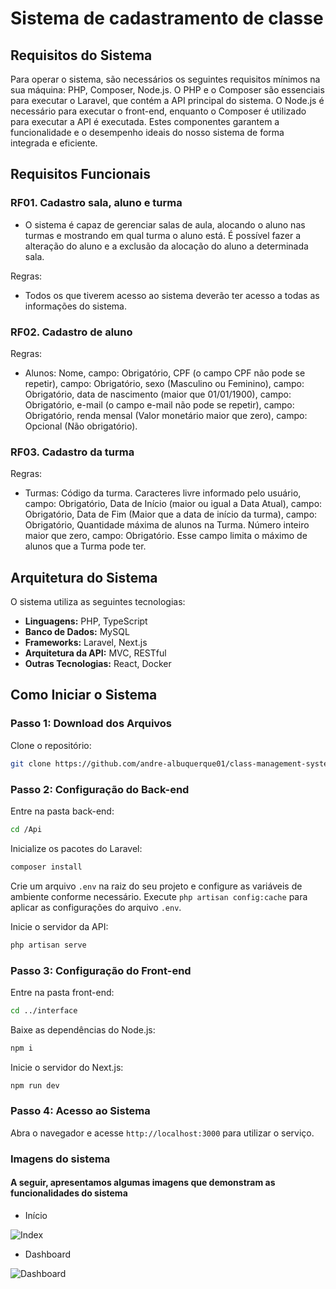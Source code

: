 # Sistema de cadastramento de classe

## Requisitos do Sistema

Para operar o sistema, são necessários os seguintes requisitos mínimos na sua máquina: PHP, Composer, Node.js. O PHP e o Composer são essenciais para executar o Laravel, que contém a API principal do sistema. O Node.js é necessário para executar o front-end, enquanto o Composer é utilizado para executar a API é executada. Estes componentes garantem a funcionalidade e o desempenho ideais do nosso sistema de forma integrada e eficiente.

## Requisitos Funcionais

### RF01. Cadastro sala, aluno e turma

- O sistema é capaz de gerenciar salas de aula, alocando o aluno nas turmas e mostrando em qual turma o aluno está. É possível fazer a alteração do aluno e a exclusão da alocação do aluno a determinada sala.

Regras:

- Todos os que tiverem acesso ao sistema deverão ter acesso a todas as informações do sistema.

### RF02. Cadastro de aluno

Regras:

- Alunos: Nome, campo: Obrigatório, CPF (o campo CPF não pode se repetir), campo: Obrigatório, sexo (Masculino ou Feminino), campo: Obrigatório, data de nascimento (maior que 01/01/1900), campo: Obrigatório, e-mail (o campo e-mail não pode se repetir), campo: Obrigatório, renda mensal (Valor monetário maior que zero), campo: Opcional (Não obrigatório).

### RF03. Cadastro da turma

Regras:

- Turmas: Código da turma. Caracteres livre informado pelo usuário, campo: Obrigatório, Data de Início (maior ou igual a Data Atual), campo: Obrigatório, Data de Fim (Maior que a data de início da turma), campo: Obrigatório, Quantidade máxima de alunos na Turma. Número inteiro maior que zero, campo: Obrigatório. Esse campo limita o máximo de alunos que a Turma pode ter.

## Arquitetura do Sistema

O sistema utiliza as seguintes tecnologias:

- **Linguagens:** PHP, TypeScript
- **Banco de Dados:** MySQL
- **Frameworks:** Laravel, Next.js
- **Arquitetura da API:** MVC, RESTful
- **Outras Tecnologias:** React, Docker

## Como Iniciar o Sistema

### Passo 1: Download dos Arquivos

Clone o repositório:

```bash
git clone https://github.com/andre-albuquerque01/class-management-system.git
```

### Passo 2: Configuração do Back-end

Entre na pasta back-end:

```bash
cd /Api
```

Inicialize os pacotes do Laravel:

```php
composer install
```

Crie um arquivo `.env` na raiz do seu projeto e configure as variáveis de ambiente conforme necessário.
Execute `php artisan config:cache` para aplicar as configurações do arquivo `.env`.

Inicie o servidor da API:

```bash
php artisan serve
```

### Passo 3: Configuração do Front-end

Entre na pasta front-end:

```bash
cd ../interface
```

Baixe as dependências do Node.js:

```bash
npm i
```

Inicie o servidor do Next.js:

```bash
npm run dev
```

### Passo 4: Acesso ao Sistema

Abra o navegador e acesse `http://localhost:3000` para utilizar o serviço.

### Imagens do sistema

#### A seguir, apresentamos algumas imagens que demonstram as funcionalidades do sistema

- Início

<img src="mold/imgSystem/index.png" alt="Index" />

- Dashboard

<img src="mold/imgSystem/dashboard.png" alt="Dashboard" />
